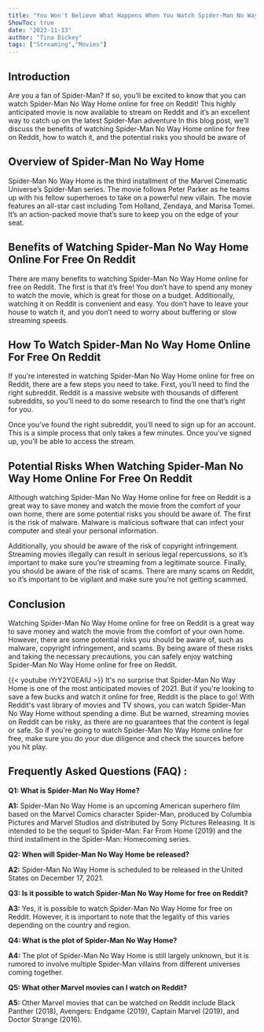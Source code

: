 ```yaml
---
title: "You Won't Believe What Happens When You Watch Spider-Man No Way Home Online For Free On Reddit!"
ShowToc: true 
date: "2023-11-13"
author: "Tina Dickey" 
tags: ["Streaming","Movies"]
---
```

## Introduction

Are you a fan of Spider-Man? If so, you’ll be excited to know that you can watch Spider-Man No Way Home online for free on Reddit! This highly anticipated movie is now available to stream on Reddit and it’s an excellent way to catch up on the latest Spider-Man adventure In this blog post, we’ll discuss the benefits of watching Spider-Man No Way Home online for free on Reddit, how to watch it, and the potential risks you should be aware of

## Overview of Spider-Man No Way Home

Spider-Man No Way Home is the third installment of the Marvel Cinematic Universe’s Spider-Man series. The movie follows Peter Parker as he teams up with his fellow superheroes to take on a powerful new villain. The movie features an all-star cast including Tom Holland, Zendaya, and Marisa Tomei. It’s an action-packed movie that’s sure to keep you on the edge of your seat.

## Benefits of Watching Spider-Man No Way Home Online For Free On Reddit

There are many benefits to watching Spider-Man No Way Home online for free on Reddit. The first is that it’s free! You don’t have to spend any money to watch the movie, which is great for those on a budget. Additionally, watching it on Reddit is convenient and easy. You don’t have to leave your house to watch it, and you don’t need to worry about buffering or slow streaming speeds.

## How To Watch Spider-Man No Way Home Online For Free On Reddit

If you’re interested in watching Spider-Man No Way Home online for free on Reddit, there are a few steps you need to take. First, you’ll need to find the right subreddit. Reddit is a massive website with thousands of different subreddits, so you’ll need to do some research to find the one that’s right for you.

Once you’ve found the right subreddit, you’ll need to sign up for an account. This is a simple process that only takes a few minutes. Once you’ve signed up, you’ll be able to access the stream.

## Potential Risks When Watching Spider-Man No Way Home Online For Free On Reddit

Although watching Spider-Man No Way Home online for free on Reddit is a great way to save money and watch the movie from the comfort of your own home, there are some potential risks you should be aware of. The first is the risk of malware. Malware is malicious software that can infect your computer and steal your personal information.

Additionally, you should be aware of the risk of copyright infringement. Streaming movies illegally can result in serious legal repercussions, so it’s important to make sure you’re streaming from a legitimate source. Finally, you should be aware of the risk of scams. There are many scams on Reddit, so it’s important to be vigilant and make sure you’re not getting scammed.

## Conclusion

Watching Spider-Man No Way Home online for free on Reddit is a great way to save money and watch the movie from the comfort of your own home. However, there are some potential risks you should be aware of, such as malware, copyright infringement, and scams. By being aware of these risks and taking the necessary precautions, you can safely enjoy watching Spider-Man No Way Home online for free on Reddit.

{{< youtube iYrY2Y0EAlU >}} 
It's no surprise that Spider-Man No Way Home is one of the most anticipated movies of 2021. But if you're looking to save a few bucks and watch it online for free, Reddit is the place to go! With Reddit's vast library of movies and TV shows, you can watch Spider-Man No Way Home without spending a dime. But be warned, streaming movies on Reddit can be risky, as there are no guarantees that the content is legal or safe. So if you're going to watch Spider-Man No Way Home online for free, make sure you do your due diligence and check the sources before you hit play.

## Frequently Asked Questions (FAQ) :
**Q1: What is Spider-Man No Way Home?**

**A1:** Spider-Man No Way Home is an upcoming American superhero film based on the Marvel Comics character Spider-Man, produced by Columbia Pictures and Marvel Studios and distributed by Sony Pictures Releasing. It is intended to be the sequel to Spider-Man: Far From Home (2019) and the third installment in the Spider-Man: Homecoming series.

**Q2: When will Spider-Man No Way Home be released?**

**A2:** Spider-Man No Way Home is scheduled to be released in the United States on December 17, 2021. 

**Q3: Is it possible to watch Spider-Man No Way Home for free on Reddit?**

**A3:** Yes, it is possible to watch Spider-Man No Way Home for free on Reddit. However, it is important to note that the legality of this varies depending on the country and region. 

**Q4: What is the plot of Spider-Man No Way Home?**

**A4:** The plot of Spider-Man No Way Home is still largely unknown, but it is rumored to involve multiple Spider-Man villains from different universes coming together. 

**Q5: What other Marvel movies can I watch on Reddit?**

**A5:** Other Marvel movies that can be watched on Reddit include Black Panther (2018), Avengers: Endgame (2019), Captain Marvel (2019), and Doctor Strange (2016).



